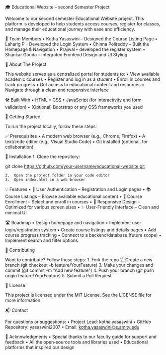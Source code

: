🎓 Educational Website – second Semester Project

Welcome to our second semester Educational Website project. This platform is developed to help students access courses, register for classes, and manage their educational journey with ease and efficiency.

👥 Team Members
	•	Kotha Yasaswini – Designed the Course Listing Page
	•	Laharig P – Developed the  Login System
	•	Chinna Polireddy – Built the Homepage & Navigation
	•	Prajwal – developed the register system
	•	Shankar Gouda – Integrated Frontend Design and UI Styling

📌 About The Project

This website serves as a centralized portal for students to:
	•	View available academic courses
	•	Register and log in as a student
	•	Enroll in courses and track progress
	•	Get access to educational content and resources
	•	Navigate through a clean and responsive interface

🛠 Built With
	•	HTML
	•	CSS
	•	JavaScript (for interactivity and form validation)
	•	(Optional) Bootstrap or any CSS frameworks you used

🚀 Getting Started

To run the project locally, follow these steps:

✅ Prerequisites
	•	A modern web browser (e.g., Chrome, Firefox)
	•	A text/code editor (e.g., Visual Studio Code)
	•	Git installed (optional, for collaboration)

🔧 Installation
	1.	Clone the repository:

git clone https://github.com/your-username/educational-website.git


	2.	Open the project folder in your code editor
	3.	Open index.html in a web browser

💡 Features
	•	🔐 User Authentication – Registration and Login pages
	•	📚 Course Listings – Browse available educational content
	•	📝 Course Enrollment – Select and enroll in courses
	•	📱 Responsive Design – Optimized for various screen sizes
	•	✨ User-Friendly Interface – Clean and minimal UI

🛣 Roadmap
	•	Design homepage and navigation
	•	Implement user login/registration system
	•	Create course listings and details pages
	•	Add course progress tracking
	•	Connect to a backend/database (future scope)
	•	Implement search and filter options

🤝 Contributing

Want to contribute? Follow these steps:
	1.	Fork the repo
	2.	Create a new branch (git checkout -b feature/YourFeature)
	3.	Make your changes and commit (git commit -m "Add new feature")
	4.	Push your branch (git push origin feature/YourFeature)
	5.	Submit a Pull Request

📜 License

This project is licensed under the MIT License. See the LICENSE file for more information.

📬 Contact

For questions or suggestions:
	•	Project Lead: kotha.yasaswini
	•	GitHub Repository: yasaswini2007
	•	Email: kotha.yasaswini@s.amity.edu

🙏 Acknowledgments
	•	Special thanks to our faculty guide for support and feedback
	•	All the open-source tools and libraries used
	•	Educational platforms that inspired our design
